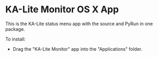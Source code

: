 KA-Lite Monitor OS X App
========================

This is the KA-Lite status menu app with the source and PyRun in one package.

To install:

* Drag the "KA-Lite Monitor" app into the "Applications" folder.